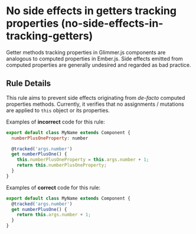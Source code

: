 # No side effects in getters tracking properties (no-side-effects-in-tracking-getters)

Getter methods tracking properties in Glimmer.js components are analogous to computed properties in Ember.js. Side effects emitted from computed properties are generally undesired and regarded as bad practice.

## Rule Details

This rule aims to prevent side effects originating from *de-facto* computed properties methods. Currently, it verifies that no assignments / mutations are applied to `this` object or its properties.

Examples of **incorrect** code for this rule:

```js
export default class MyName extends Component {
  numberPlusOneProperty: number

  @tracked('args.number')
  get numberPlusOne() {
    this.numberPlusOneProperty = this.args.number + 1;
    return this.numberPlusOneProperty;
  }
}
```

Examples of **correct** code for this rule:

```js
export default class MyName extends Component {
  @tracked('args.number')
  get numberPlusOne() {
    return this.args.number + 1;
  }
}
```
